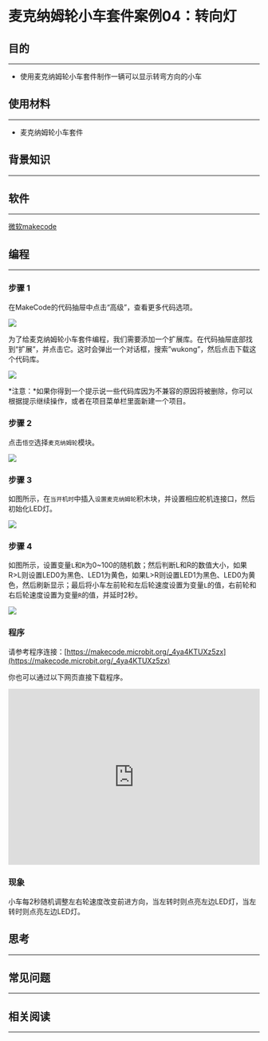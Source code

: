 # 麦克纳姆轮小车套件案例04：转向灯

## 目的
---

- 使用麦克纳姆轮小车套件制作一辆可以显示转弯方向的小车

## 使用材料
---

- 麦克纳姆轮小车套件

## 背景知识
---

## 软件
---

[微软makecode](https://makecode.microbit.org/#)

## 编程
---

### 步骤 1
 在MakeCode的代码抽屉中点击“高级”，查看更多代码选项。

![](https://raw.githubusercontent.com/elecfreaks/learn-cn/master/microbitKit/Mecanum_wheel_car_kit/images/Mecanum%20wheel%20car%20kit_case_01_01.png)

为了给麦克纳姆轮小车套件编程，我们需要添加一个扩展库。在代码抽屉底部找到“扩展”，并点击它。这时会弹出一个对话框，搜索”wukong”，然后点击下载这个代码库。

![](https://raw.githubusercontent.com/elecfreaks/learn-cn/master/microbitKit/Mecanum_wheel_car_kit/images/Mecanum%20wheel%20car%20kit_case_01_02.png)

*注意：*如果你得到一个提示说一些代码库因为不兼容的原因将被删除，你可以根据提示继续操作，或者在项目菜单栏里面新建一个项目。

### 步骤 2

点击`悟空`选择`麦克纳姆轮`模块。



![](https://raw.githubusercontent.com/elecfreaks/learn-cn/master/microbitKit/Mecanum_wheel_car_kit/images/Mecanum%20wheel%20car%20kit_case_01_03.png)


### 步骤 3

如图所示，在`当开机时`中插入`设置麦克纳姆轮`积木块，并设置相应舵机连接口，然后初始化LED灯。



![](https://raw.githubusercontent.com/elecfreaks/learn-cn/master/microbitKit/Mecanum_wheel_car_kit/images/Mecanum%20wheel%20car%20kit_case_04_05.png)


### 步骤 4

如图所示，设置变量`L`和`R`为0~100的随机数；然后判断L和R的数值大小，如果R>L则设置LED0为黑色、LED1为黄色，如果L>R则设置LED1为黑色、LED0为黄色，然后刷新显示；最后将小车左前轮和左后轮速度设置为变量`L`的值，右前轮和右后轮速度设置为变量`R`的值，并延时2秒。



![](https://raw.githubusercontent.com/elecfreaks/learn-cn/master/microbitKit/Mecanum_wheel_car_kit/images/Mecanum%20wheel%20car%20kit_case_04_06.png)


### 程序

请参考程序连接：[https://makecode.microbit.org/_4ya4KTUXz5zx](https://makecode.microbit.org/_4ya4KTUXz5zx)

你也可以通过以下网页直接下载程序。

<div style="position:relative;height:0;padding-bottom:70%;overflow:hidden;"><iframe style="position:absolute;top:0;left:0;width:100%;height:100%;" src="https://makecode.microbit.org/#pub:_4ya4KTUXz5zx]" frameborder="0" sandbox="allow-popups allow-forms allow-scripts allow-same-origin"></iframe></div>  

### 现象

小车每2秒随机调整左右轮速度改变前进方向，当左转时则点亮左边LED灯，当左转时则点亮左边LED灯。

## 思考
---

## 常见问题
---
## 相关阅读  
---

